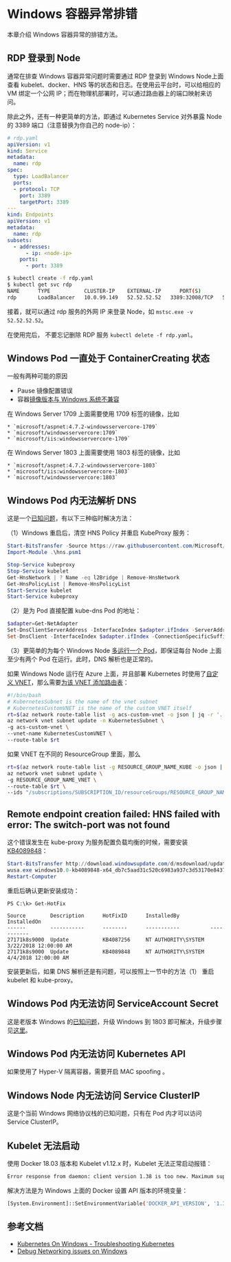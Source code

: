 # Windows 容器异常排错

本章介绍 Windows 容器异常的排错方法。

## RDP 登录到 Node

通常在排查 Windows 容器异常问题时需要通过 RDP 登录到 Windows Node上面查看 kubelet、docker、HNS 等的状态和日志。在使用云平台时，可以给相应的 VM 绑定一个公网 IP；而在物理机部署时，可以通过路由器上的端口映射来访问。

除此之外，还有一种更简单的方法，即通过 Kubernetes Service 对外暴露 Node 的 3389 端口（注意替换为你自己的 node-ip）：

```yaml
# rdp.yaml
apiVersion: v1
kind: Service
metadata:
  name: rdp
spec:
  type: LoadBalancer
  ports:
  - protocol: TCP
    port: 3389
    targetPort: 3389
---
kind: Endpoints
apiVersion: v1
metadata:
  name: rdp
subsets:
  - addresses:
      - ip: <node-ip>
    ports:
      - port: 3389
```

```sh
$ kubectl create -f rdp.yaml
$ kubectl get svc rdp
NAME      TYPE           CLUSTER-IP    EXTERNAL-IP      PORT(S)        AGE
rdp       LoadBalancer   10.0.99.149   52.52.52.52   3389:32008/TCP   5m
```

接着，就可以通过 rdp 服务的外网 IP 来登录 Node，如 `mstsc.exe -v 52.52.52.52`。

在使用完后， 不要忘记删除 RDP 服务 `kubectl delete -f rdp.yaml`。

## Windows Pod 一直处于 ContainerCreating 状态

一般有两种可能的原因

* Pause 镜像配置错误
* 容器[镜像版本与 Windows 系统不兼容](https://docs.microsoft.com/en-us/virtualization/windowscontainers/deploy-containers/version-compatibility)



在 Windows Server 1709 上面需要使用 1709 标签的镜像，比如

    * `microsoft/aspnet:4.7.2-windowsservercore-1709`
    * `microsoft/windowsservercore:1709`
    * `microsoft/iis:windowsservercore-1709`



在 Windows Server 1803 上面需要使用 1803 标签的镜像，比如

    * `microsoft/aspnet:4.7.2-windowsservercore-1803`
    * `microsoft/iis:windowsservercore-1803`
    * `microsoft/windowsservercore:1803`


## Windows Pod 内无法解析 DNS

这是一个[已知问题](https://github.com/Azure/acs-engine/issues/2027)，有以下三种临时解决方法：

（1）Windows 重启后，清空 HNS Policy 并重启 KubeProxy 服务：

```powershell
Start-BitsTransfer -Source https://raw.githubusercontent.com/Microsoft/SDN/master/Kubernetes/windows/hns.psm1
Import-Module .\hns.psm1

Stop-Service kubeproxy
Stop-Service kubelet
Get-HnsNetwork | ? Name -eq l2Bridge | Remove-HnsNetwork
Get-HnsPolicyList | Remove-HnsPolicyList
Start-Service kubelet
Start-Service kubeproxy
```

（2）是为 Pod 直接配置 kube-dns Pod 的地址：

```powershell
$adapter=Get-NetAdapter
Set-DnsClientServerAddress -InterfaceIndex $adapter.ifIndex -ServerAddresses 10.244.0.4,10.244.0.6
Set-DnsClient -InterfaceIndex $adapter.ifIndex -ConnectionSpecificSuffix "default.svc.cluster.local"
```

（3）更简单的为每个 Windows Node [多运行一个 Pod](https://github.com/Azure/acs-engine/issues/2027#issuecomment-373767442)，即保证每台 Node 上面至少有两个 Pod 在运行。此时，DNS 解析也是正常的。

如果 Windows Node 运行在 Azure 上面，并且部署 Kubernetes 时使用了[自定义 VNET](https://github.com/Azure/acs-engine/blob/master/docs/kubernetes/features.md#feat-custom-vnet)，那么需要[为该 VNET 添加路由表](https://github.com/Azure/acs-engine/blob/master/docs/custom-vnet.md#post-deployment-attach-cluster-route-table-to-vnet)：

```sh
#!/bin/bash
# KubernetesSubnet is the name of the vnet subnet
# KubernetesCustomVNET is the name of the custom VNET itself
rt=$(az network route-table list -g acs-custom-vnet -o json | jq -r '.[].id')
az network vnet subnet update -n KubernetesSubnet \
-g acs-custom-vnet \
--vnet-name KubernetesCustomVNET \
--route-table $rt
```

如果 VNET 在不同的 ResourceGroup 里面，那么

```sh
rt=$(az network route-table list -g RESOURCE_GROUP_NAME_KUBE -o json | jq -r '.[].id')
az network vnet subnet update \
-g RESOURCE_GROUP_NAME_VNET \
--route-table $rt \
--ids "/subscriptions/SUBSCRIPTION_ID/resourceGroups/RESOURCE_GROUP_NAME_VNET/providers/Microsoft.Network/VirtualNetworks/KUBERNETES_CUSTOM_VNET/subnets/KUBERNETES_SUBNET"
```

## Remote endpoint creation failed: HNS failed with error: The switch-port was not found

这个错误发生在 kube-proxy 为服务配置负载均衡的时候，需要安装 [KB4089848](https://support.microsoft.com/en-us/help/4089848/windows-10-update-kb4089848)：

```powershell
Start-BitsTransfer http://download.windowsupdate.com/d/msdownload/update/software/updt/2018/03/windows10.0-kb4089848-x64_db7c5aad31c520c6983a937c3d53170e84372b11.msu
wusa.exe windows10.0-kb4089848-x64_db7c5aad31c520c6983a937c3d53170e84372b11.msu
Restart-Computer
```

重启后确认更新安装成功：

```powershelgl
PS C:\k> Get-HotFix

Source        Description      HotFixID      InstalledBy          InstalledOn
------        -----------      --------      -----------          -----------
27171k8s9000  Update           KB4087256     NT AUTHORITY\SYSTEM  3/22/2018 12:00:00 AM
27171k8s9000  Update           KB4089848     NT AUTHORITY\SYSTEM  4/4/2018 12:00:00 AM
```

安装更新后，如果 DNS 解析还是有问题，可以按照上一节中的方法（1） 重启 kubelet 和 kube-proxy。

## Windows Pod 内无法访问 ServiceAccount Secret

这是老版本 Windows 的[已知问题](https://github.com/moby/moby/issues/28401)，升级 Windows 到 1803 即可解决，升级步骤见[这里](https://blogs.windows.com/windowsexperience/2018/04/30/how-to-get-the-windows-10-april-2018-update/)。

## Windows Pod 内无法访问 Kubernetes API

如果使用了 Hyper-V 隔离容器，需要开启 MAC spoofing 。

## Windows Node 内无法访问 Service ClusterIP

这是个当前 Windows 网络协议栈的已知问题，只有在 Pod 内才可以访问 Service ClusterIP。

## Kubelet 无法启动

使用 Docker 18.03 版本和 Kubelet v1.12.x 时，Kubelet 无法正常启动报错：

```sh
Error response from daemon: client version 1.38 is too new. Maximum supported API version is 1.37
```

解决方法是为 Windows 上面的 Docker 设置 API 版本的环境变量：

```sh
[System.Environment]::SetEnvironmentVariable('DOCKER_API_VERSION', '1.37', [System.EnvironmentVariableTarget]::Machine)
```

## 参考文档

- [Kubernetes On Windows - Troubleshooting Kubernetes](https://docs.microsoft.com/en-us/virtualization/windowscontainers/kubernetes/common-problems)
- [Debug Networking issues on Windows](https://github.com/microsoft/SDN/tree/master/Kubernetes/windows/debug)

